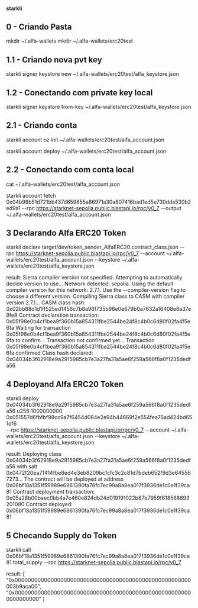 #### starkli

## 0 - Criando Pasta

mkdir ~/.alfa-wallets
mkdir ~/.alfa-wallets/erc20test

## 1.1 - Criando nova pvt key

starkli signer keystore new ~/.alfa-wallets/erc20test/alfa_keystore.json

## 1.2 - Conectando com private key local

starkli signer keystore from-key ~/.alfa-wallets/erc20test/alfa_keystore.json

## 2.1 - Criando conta

starkli account oz init ~/.alfa-wallets/erc20test/alfa_account.json

starkli account deploy ~/.alfa-wallets/erc20test/alfa_account.json

## 2.2 - Conectando com conta local

cat ~/.alfa-wallets/erc20test/alfa_account.json

starkli account fetch 0x04b98b51d721bb437d659855a86971a30a807416bad1ed5e730dda530b2ed9a1 --rpc https://starknet-sepolia.public.blastapi.io/rpc/v0_7 --output ~/.alfa-wallets/erc20test/alfa_account.json

## 3 Declarando Alfa ERC20 Token

starkli declare target/dev/token_sender_AlfaERC20.contract_class.json --rpc https://starknet-sepolia.public.blastapi.io/rpc/v0_7 --account ~/.alfa-wallets/erc20test/alfa_account.json --keystore ~/.alfa-wallets/erc20test/alfa_keystore.json

result: Sierra compiler version not specified. Attempting to automatically decide version to use...
Network detected: sepolia. Using the default compiler version for this network: 2.7.1. Use the --compiler-version flag to choose a different version.
Compiling Sierra class to CASM with compiler version 2.7.1...
CASM class hash: 0x02bb88d1d1ff525ed1456c7b8a96f735b98e0e679b0a7632a16408e8a37e9fe8
Contract declaration transaction: 0x05f98e0b4cf1bea9f360b15a854311fbe2544be24f8c4b0c6d80f02fa4f5e6fa
Waiting for transaction 0x05f98e0b4cf1bea9f360b15a854311fbe2544be24f8c4b0c6d80f02fa4f5e6fa to confirm...
Transaction not confirmed yet...
Transaction 0x05f98e0b4cf1bea9f360b15a854311fbe2544be24f8c4b0c6d80f02fa4f5e6fa confirmed
Class hash declared:
0x04034b3f62918e9a2915985cb7e3a27fa31a5ae6f259a566f8a0f1235dedfa56

## 4 Deployand Alfa ERC20 Token

starkli deploy 0x04034b3f62918e9a2915985cb7e3a27fa31a5ae6f259a566f8a0f1235dedfa56 u256:1000000000 0x051557d6fbfbf98cc9a7f6454d084e2e94b44669f2e554fea76ad424bd651df6  
--rpc https://starknet-sepolia.public.blastapi.io/rpc/v0_7 --account ~/.alfa-wallets/erc20test/alfa_account.json --keystore ~/.alfa-wallets/erc20test/alfa_keystore.json

result: Deploying class 0x04034b3f62918e9a2915985cb7e3a27fa31a5ae6f259a566f8a0f1235dedfa56 with salt 0x0472f20ea71414fbe8ed4e3eb8209bc1cfc3c2c81d7bdeb652f9d3e645567273...
The contract will be deployed at address 0x06bf18a1351f59989e6861390fa76fc7ec99a8a8ea017f3936de1c0e1f39ca81
Contract deployment transaction: 0x05a28b00baec0bb4a7e460e824db24d019191022b87b7959f618568893201080
Contract deployed:
0x06bf18a1351f59989e6861390fa76fc7ec99a8a8ea017f3936de1c0e1f39ca81

## 5 Checando Supply do Token

starkli call 0x06bf18a1351f59989e6861390fa76fc7ec99a8a8ea017f3936de1c0e1f39ca81 total_supply --rpc https://starknet-sepolia.public.blastapi.io/rpc/v0_7

result: [
    "0x000000000000000000000000000000000000000000000000000000003b9aca00",
    "0x0000000000000000000000000000000000000000000000000000000000000000"
]
